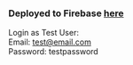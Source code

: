 ### Deployed to Firebase [here](https://aniketos-revents-firestore.firebaseapp.com/)  
  
Login as Test User:  
Email: test@email.com  
Password: testpassword
